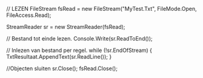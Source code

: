 // LEZEN
FileStream fsRead = new FileStream("MyTest.Txt", FileMode.Open, FileAccess.Read);

StreamReader sr = new StreamReader(fsRead);

// Bestand tot einde lezen.
Console.Write(sr.ReadToEnd());

// Inlezen van bestand per regel.
while (!sr.EndOfStream)
{
TxtResultaat.AppendText(sr.ReadLine());
}

//Objecten sluiten
sr.Close();
fsRead.Close();